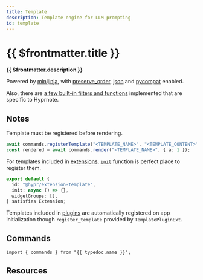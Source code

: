 ```yaml
---
title: Template
description: Template engine for LLM prompting
id: template
---
```


# {{ $frontmatter.title }}

**{{ $frontmatter.description }}**

Powered by [minijinja](https://docs.rs/minijinja/latest/minijinja/), with [preserve_order](https://docs.rs/minijinja/latest/minijinja/index.html#optional-features), [json](https://docs.rs/minijinja/latest/minijinja/index.html#optional-features) and [pycompat](https://docs.rs/minijinja-contrib/latest/minijinja_contrib/pycompat/fn.unknown_method_callback.html) enabled.

Also, there are [a few built-in filters and functions](https://github.com/fastrepl/hypr/tree/main/plugins/template/src/engine.rs) implemented that are specific to Hyprnote.

## Notes

Template must be registered before rendering. 

```ts
await commands.registerTemplate("<TEMPLATE_NAME>", "<TEMPLATE_CONTENT>");
const rendered = await commands.render("<TEMPLATE_NAME>", { a: 1 });
```

For templates included in [extensions](/extensions/index.md), [`init`](https://github.com/fastrepl/hyprnote/blob/main/extensions/types.ts) function is perfect place to register them.

```ts
export default {
  id: "@hypr/extension-template",
  init: async () => {},
  widgetGroups: [],
} satisfies Extension;
```

Templates included in [plugins](/plugins/index.md) are automatically registered on app initialization though `register_template` provided by `TemplatePluginExt`.

## Commands

```ts-vue
import { commands } from "{{ typedoc.name }}";
```

<PluginCommands :typedoc="typedoc" />

## Resources

<ul>
  <PluginSourceList :id="$frontmatter.id" />
</ul>

<script setup lang="ts">
  import { useData } from "vitepress";
  import { data } from "../data/typedoc.data.mts";
  const { frontmatter } = useData();
  const typedoc = data[frontmatter.value.id];
</script>
